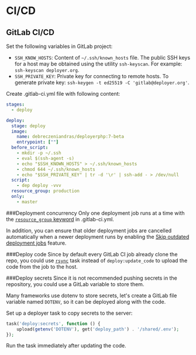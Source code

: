 # CI/CD

## GitLab CI/CD

Set the following variables in GitLab project:

- `SSH_KNOW_HOSTS`: Content of `~/.ssh/known_hosts` file. 
The public SSH keys for a host may be obtained using the utility `ssh-keyscan`. 
For example: `ssh-keyscan deployer.org`.
- `SSH_PRIVATE_KEY`: Private key for connecting to remote hosts. 
To generate private key: `ssh-keygen -t ed25519 -C 'gitlab@deployer.org'`.

Create .gitlab-ci.yml file with following content:

```yml
stages:
  - deploy

deploy:
  stage: deploy
  image:
    name: debreczeniandras/deployerphp:7-beta
    entrypoint: [""]
  before_script:
    - mkdir -p ~/.ssh
    - eval $(ssh-agent -s)
    - echo "$SSH_KNOWN_HOSTS" > ~/.ssh/known_hosts
    - chmod 644 ~/.ssh/known_hosts
    - echo "$SSH_PRIVATE_KEY" | tr -d '\r' | ssh-add - > /dev/null
  script:
    - dep deploy -vvv
  resource_group: production
  only:
    - master
```

###Deployment concurrency
Only one deployment job runs at a time with the [`resource_group` keyword](https://docs.gitlab.com/ee/ci/yaml/index.html#resource_group) in .gitlab-ci.yml.

In addition, you can ensure that older deployment jobs are cancelled automatically when a newer deployment runs by enabling the [Skip outdated deployment jobs](https://docs.gitlab.com/ee/ci/pipelines/settings.html#skip-outdated-deployment-jobs) feature.

###Deploy code
Since by default every GitLab CI job already clone the repo, you could use [`rsync`](contrib/rsync.md#usage) task instead of `deploy:update_code` to upload the code from the job to the host.

###Deploy secrets
Since it is not recommended pushing secrets in the repository, you could use a GitLab variable to store them.

Many frameworks use dotenv to store secrets, let's create a GitLab file variable named `DOTENV`, so it can be deployed along with the code.

Set up a deployer task to copy secrets to the server:

```php
task('deploy:secrets', function () {
    upload(getenv('DOTENV'), get('deploy_path') . '/shared/.env');
});
```

Run the task immediately after updating the code.
